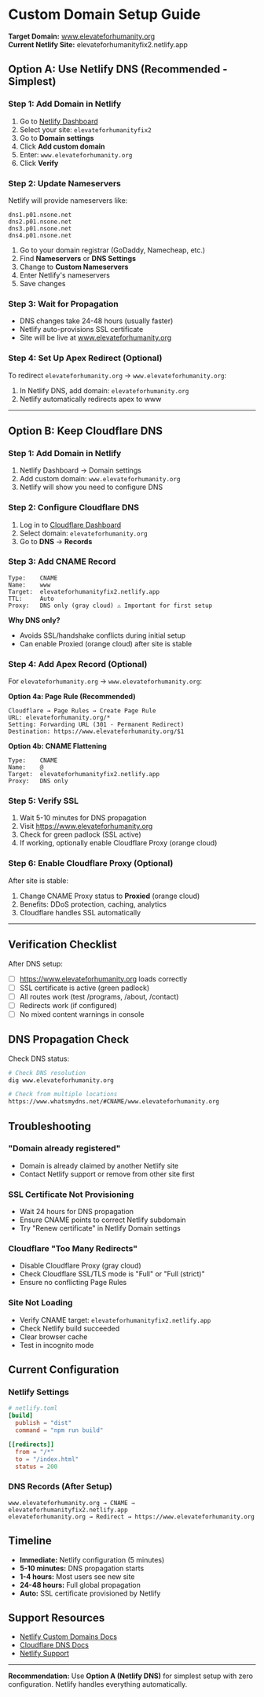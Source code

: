 # Custom Domain Setup Guide

**Target Domain:** www.elevateforhumanity.org  
**Current Netlify Site:** elevateforhumanityfix2.netlify.app

## Option A: Use Netlify DNS (Recommended - Simplest)

### Step 1: Add Domain in Netlify

1. Go to [Netlify Dashboard](https://app.netlify.com)
2. Select your site: `elevateforhumanityfix2`
3. Go to **Domain settings**
4. Click **Add custom domain**
5. Enter: `www.elevateforhumanity.org`
6. Click **Verify**

### Step 2: Update Nameservers

Netlify will provide nameservers like:

```
dns1.p01.nsone.net
dns2.p01.nsone.net
dns3.p01.nsone.net
dns4.p01.nsone.net
```

1. Go to your domain registrar (GoDaddy, Namecheap, etc.)
2. Find **Nameservers** or **DNS Settings**
3. Change to **Custom Nameservers**
4. Enter Netlify's nameservers
5. Save changes

### Step 3: Wait for Propagation

- DNS changes take 24-48 hours (usually faster)
- Netlify auto-provisions SSL certificate
- Site will be live at www.elevateforhumanity.org

### Step 4: Set Up Apex Redirect (Optional)

To redirect `elevateforhumanity.org` → `www.elevateforhumanity.org`:

1. In Netlify DNS, add domain: `elevateforhumanity.org`
2. Netlify automatically redirects apex to www

---

## Option B: Keep Cloudflare DNS

### Step 1: Add Domain in Netlify

1. Netlify Dashboard → Domain settings
2. Add custom domain: `www.elevateforhumanity.org`
3. Netlify will show you need to configure DNS

### Step 2: Configure Cloudflare DNS

1. Log in to [Cloudflare Dashboard](https://dash.cloudflare.com)
2. Select domain: `elevateforhumanity.org`
3. Go to **DNS** → **Records**

### Step 3: Add CNAME Record

```
Type:    CNAME
Name:    www
Target:  elevateforhumanityfix2.netlify.app
TTL:     Auto
Proxy:   DNS only (gray cloud) ⚠️ Important for first setup
```

**Why DNS only?**

- Avoids SSL/handshake conflicts during initial setup
- Can enable Proxied (orange cloud) after site is stable

### Step 4: Add Apex Record (Optional)

For `elevateforhumanity.org` → `www.elevateforhumanity.org`:

**Option 4a: Page Rule (Recommended)**

```
Cloudflare → Page Rules → Create Page Rule
URL: elevateforhumanity.org/*
Setting: Forwarding URL (301 - Permanent Redirect)
Destination: https://www.elevateforhumanity.org/$1
```

**Option 4b: CNAME Flattening**

```
Type:    CNAME
Name:    @
Target:  elevateforhumanityfix2.netlify.app
Proxy:   DNS only
```

### Step 5: Verify SSL

1. Wait 5-10 minutes for DNS propagation
2. Visit https://www.elevateforhumanity.org
3. Check for green padlock (SSL active)
4. If working, optionally enable Cloudflare Proxy (orange cloud)

### Step 6: Enable Cloudflare Proxy (Optional)

After site is stable:

1. Change CNAME Proxy status to **Proxied** (orange cloud)
2. Benefits: DDoS protection, caching, analytics
3. Cloudflare handles SSL automatically

---

## Verification Checklist

After DNS setup:

- [ ] https://www.elevateforhumanity.org loads correctly
- [ ] SSL certificate is active (green padlock)
- [ ] All routes work (test /programs, /about, /contact)
- [ ] Redirects work (if configured)
- [ ] No mixed content warnings in console

## DNS Propagation Check

Check DNS status:

```bash
# Check DNS resolution
dig www.elevateforhumanity.org

# Check from multiple locations
https://www.whatsmydns.net/#CNAME/www.elevateforhumanity.org
```

## Troubleshooting

### "Domain already registered"

- Domain is already claimed by another Netlify site
- Contact Netlify support or remove from other site first

### SSL Certificate Not Provisioning

- Wait 24 hours for DNS propagation
- Ensure CNAME points to correct Netlify subdomain
- Try "Renew certificate" in Netlify Domain settings

### Cloudflare "Too Many Redirects"

- Disable Cloudflare Proxy (gray cloud)
- Check Cloudflare SSL/TLS mode is "Full" or "Full (strict)"
- Ensure no conflicting Page Rules

### Site Not Loading

- Verify CNAME target: `elevateforhumanityfix2.netlify.app`
- Check Netlify build succeeded
- Clear browser cache
- Test in incognito mode

## Current Configuration

### Netlify Settings

```toml
# netlify.toml
[build]
  publish = "dist"
  command = "npm run build"

[[redirects]]
  from = "/*"
  to = "/index.html"
  status = 200
```

### DNS Records (After Setup)

```
www.elevateforhumanity.org → CNAME → elevateforhumanityfix2.netlify.app
elevateforhumanity.org → Redirect → https://www.elevateforhumanity.org
```

## Timeline

- **Immediate:** Netlify configuration (5 minutes)
- **5-10 minutes:** DNS propagation starts
- **1-4 hours:** Most users see new site
- **24-48 hours:** Full global propagation
- **Auto:** SSL certificate provisioned by Netlify

## Support Resources

- [Netlify Custom Domains Docs](https://docs.netlify.com/domains-https/custom-domains/)
- [Cloudflare DNS Docs](https://developers.cloudflare.com/dns/)
- [Netlify Support](https://www.netlify.com/support/)

---

**Recommendation:** Use **Option A (Netlify DNS)** for simplest setup with zero configuration. Netlify handles everything automatically.
